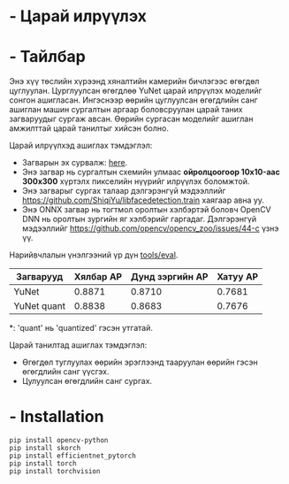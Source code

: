 # - Царай илрүүлэх 
# - Тайлбар

Энэ хүү төслийн хүрээнд хяналтийн камерийн бичлэгээс өгөгдөл цуглуулан. Цурглуулсан өгөгдлөө YuNet царай илрүүлэх моделийг сонгон ашигласан. Ингэснээр өөрийн цуглуулсан өгөгдлийн санг ашиглан машин сургалтын аргаар боловсруулан царай таних загваруудыг сургаж авсан. Өөрийн сургасан моделийг ашиглан амжилттай царай танилтыг хийсэн болно.

Царай илрүүлхэд ашиглах тэмдэглэл:

- Загварын эх сурвалж: [here](https://github.com/ShiqiYu/libfacedetection.train/blob/a61a428929148171b488f024b5d6774f93cdbc13/tasks/task1/onnx/yunet.onnx).
- Энэ загвар нь сургалтын схемийн улмаас **ойролцоогоор 10x10-аас 300x300** хүртэлх пикселийн нүүрийг илрүүлэх боломжтой.
- Энэ загварыг сургах талаар дэлгэрэнгүй мэдээллийг https://github.com/ShiqiYu/libfacedetection.train хаягаар авна уу.
- Энэ ONNX загвар нь тогтмол оролтын хэлбэртэй боловч OpenCV DNN нь оролтын зургийн яг хэлбэрийг гаргадаг. Дэлгэрэнгүй мэдээллийг https://github.com/opencv/opencv_zoo/issues/44-с үзнэ үү.

Нарийвчлалын үнэлгээний үр дүн [tools/eval](../../tools/eval).

| Загварууд   | Хялбар AP | Дунд зэргийн AP | Хатуу AP |
| ----------- | -------   | ---------       | -------  |
| YuNet       | 0.8871    | 0.8710          | 0.7681   |
| YuNet quant | 0.8838    | 0.8683          | 0.7676   |

\*: 'quant' нь 'quantized' гэсэн утгатай.


Царай танилтад ашиглах тэмдэглэл:

- Өгөгдөл туглуулах өөрийн эрэглээнд тааруулан өөрийн гэсэн өгөгдлийн санг үүсгэх.
- Цулуулсан өгөгдлийн санг сургах.

# - Installation

```shell
pip install opencv-python
pip install skorch
pip install efficientnet_pytorch
pip install torch
pip install torchvision
```
